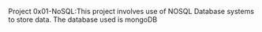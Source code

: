 Project 0x01-NoSQL:This project involves use of NOSQL Database systems to store data. The database used is mongoDB
